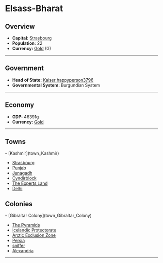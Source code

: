 # <!--NAME-->Elsass-Bharat<!--NAME-->

## Overview

- **Capital:** <!--CAPITAL_LINK-->[Strasbourg](town_Strasbourg)<!--CAPITAL_LINK-->
- **Population:** <!--POPULATION-->22<!--POPULATION-->
- **Currency:** <!--CURRENCY_LINK-->[Gold](currency_Gold)<!--CURRENCY_LINK--> (<!--CURRENCY_ABV-->G<!--CURRENCY_ABV-->)

---

## Government

- **Head of State:** <!--LEADER_TITLE_LINK-->[Kaiser happyperson3796](user_happyperson3796)<!--LEADER_TITLE_LINK-->
- **Governmental System:** <!--GOVERNMENT-->Burgundian System<!--GOVERNMENT-->

---

## Economy

- **GDP:** <!--GDP-->46391g<!--GDP-->
- **Currency:** <!--CURRENCY_LINK-->[Gold](currency_Gold)<!--CURRENCY_LINK-->

---

## Towns

<!--TOWNS-->- [Kashmir](town_Kashmir)
- [Strasbourg](town_Strasbourg)
- [Punjab](town_Punjab)
- [Junagadh](town_Junagadh)
- [Cyndirblock](town_Cyndirblock)
- [The Experts Land](town_The_Experts_Land)
- [Delhi](town_Delhi)<!--TOWNS-->

## Colonies

<!--COLONIES-->- [Gibraltar Colony](town_Gibraltar_Colony)
- [The Pyramids](town_The_Pyramids)
- [Icelandic Protectorate](town_Icelandic_Protectorate)
- [Arctic Exclusion Zone](town_Arctic_Exclusion_Zone)
- [Persia](town_Persia)
- [sniffer](town_sniffer)
- [Alexandria](town_Alexandria)<!--COLONIES-->

---
